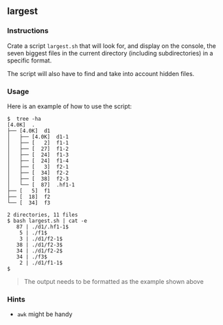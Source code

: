 ## largest

### Instructions

Crate a script `largest.sh` that will look for, and display on the console, the seven biggest files in the current directory (including subdirectories) in a specific format.

The script will also have to find and take into account hidden files.

### Usage

Here is an example of how to use the script:

```console
$  tree -ha
[4.0K]  .
├── [4.0K]  d1
│   ├── [4.0K]  d1-1
│   ├── [   2]  f1-1
│   ├── [  27]  f1-2
│   ├── [  24]  f1-3
│   ├── [  24]  f1-4
│   ├── [   3]  f2-1
│   ├── [  34]  f2-2
│   ├── [  38]  f2-3
│   └── [  87]  .hf1-1
├── [   5]  f1
├── [  18]  f2
└── [  34]  f3

2 directories, 11 files
$ bash largest.sh | cat -e
   87 | ./d1/.hf1-1$
    5 | ./f1$
    3 | ./d1/f2-1$
   38 | ./d1/f2-3$
   34 | ./d1/f2-2$
   34 | ./f3$
    2 | ./d1/f1-1$
$
```

> The output needs to be formatted as the example shown above

### Hints

- `awk` might be handy
